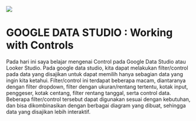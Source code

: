<img src="https://cloudonair.withgoogle.com/api/assets?path=/gs/gweb-gc-gather-production.appspot.com/files/AAANsUkbI2YbsqU6Bp1LcvnTIWxmAq6YqKBMPAvzRKafVXz5e-Hos1u6U93-GznMChWoAxrPPcUsBMmBk23BZr0mS2M.1Kj-bx3ECiOPV4Jg">

# GOOGLE DATA STUDIO : Working with Controls<br>
Pada hari ini saya belajar mengenai Control pada Google Data Studio atau Looker Studio. Pada google data studio, kita dapat melakukan filter/control pada data yang disajikan untuk dapat memilih hanya sebagian data yang ingin kita ketahui. Filter/control ini terdapat beberapa macam, diantaranya dengan filter dropdown, filter dengan ukuran/rentang tertentu, kotak input, penggeser, kotak centang, filter rentang tanggal, serta control data. Beberapa filter/control tersebut dapat digunakan sesuai dengan kebutuhan, dan bisa dikombinasikan dengan berbagai diagram yang dibuat, sehingga data yang disajikan lebih interaktif.